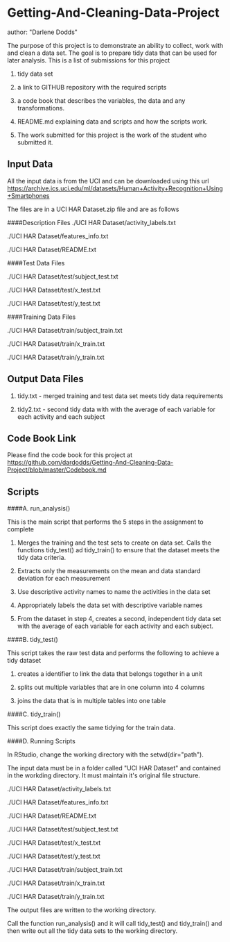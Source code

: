 # Getting-And-Cleaning-Data-Project

author: "Darlene Dodds"

The purpose of this project is to demonstrate an ability to collect, work with and clean a data set.  The goal is to prepare tidy data that can be used for later analysis.  This is a list of submissions for this project

1. tidy data set

2. a link to GITHUB repository with the required scripts

3. a code book that describes the variables, the data and any transformations. 

4. README.md explaining data and scripts and how the scripts work.

5. The work submitted for this project is the work of the student who submitted it.

## Input Data

All the input data is from the UCI and can be downloaded using this url https://archive.ics.uci.edu/ml/datasets/Human+Activity+Recognition+Using+Smartphones

The files are in a UCI HAR Dataset.zip file and are as follows

####Description Files
./UCI HAR Dataset/activity_labels.txt

./UCI HAR Dataset/features_info.txt

./UCI HAR Dataset/README.txt

####Test Data Files

./UCI HAR Dataset/test/subject_test.txt

./UCI HAR Dataset/test/x_test.txt

./UCI HAR Dataset/test/y_test.txt

####Training Data Files

./UCI HAR Dataset/train/subject_train.txt

./UCI HAR Dataset/train/x_train.txt

./UCI HAR Dataset/train/y_train.txt


## Output Data Files

1.  tidy.txt - merged training and test data set meets tidy data requirements

2.  tidy2.txt - second tidy data with with the average of each variable for each activity and each subject

## Code Book Link

Please find the code book for this project at https://github.com/dardodds/Getting-And-Cleaning-Data-Project/blob/master/Codebook.md


## Scripts

####A. run_analysis()

This is the main script that performs the 5 steps in the assignment to complete

1. Merges the training and the test sets to create on data set.  Calls the functions tidy_test() ad tidy_train() to ensure that the dataset meets the tidy data criteria.

2. Extracts only the measurements on the mean and data standard deviation for each measurement

3. Use descriptive activity names to name the activities in the data set

4. Appropriately labels the data set with descriptive variable names

5. From the dataset in step 4, creates a second, independent tidy data set with the average of each variable for each activity and each subject.

####B. tidy_test()

This script takes the raw test data and performs the following to achieve a tidy dataset

1. creates a identifier to link the data that belongs together in a unit

2. splits out multiple variables that are in one column into 4 columns

3. joins the data that is in multiple tables into one table

####C. tidy_train()

This script does exactly the same tidying for the train data.

####D. Running Scripts

In RStudio, change the working directory with the setwd(dir="path").

The input data must be in a folder called "UCI HAR Dataset" and contained in the workding directory. It must maintain it's original file structure. 

./UCI HAR Dataset/activity_labels.txt

./UCI HAR Dataset/features_info.txt

./UCI HAR Dataset/README.txt

./UCI HAR Dataset/test/subject_test.txt

./UCI HAR Dataset/test/x_test.txt

./UCI HAR Dataset/test/y_test.txt

./UCI HAR Dataset/train/subject_train.txt

./UCI HAR Dataset/train/x_train.txt

./UCI HAR Dataset/train/y_train.txt

The output files are written to the working directory.

Call the function run_analysis() and it will call tidy_test() and tidy_train() and then write out all the tidy data sets to the working directory.


